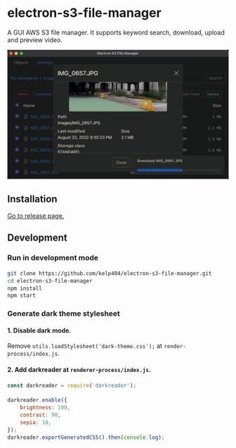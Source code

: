 # electron-s3-file-manager
A GUI AWS S3 file manager. It supports keyword search, download, upload and preview video.


![search](_screenshot/details.png)

## Installation
[Go to release page.](https://github.com/kelp404/electron-s3-file-manager/releases)


## Development
### Run in development mode
```bash
git clone https://github.com/kelp404/electron-s3-file-manager.git
cd electron-s3-file-manager
npm install
npm start
```

### Generate dark theme stylesheet
#### 1. Disable dark mode.
Remove `utils.loadStylesheet('dark-theme.css');` at `render-process/index.js`.

#### 2. Add darkreader at `renderer-process/index.js`.
```js
const darkreader = require('darkreader');

darkreader.enable({
	brightness: 100,
	contrast: 90,
	sepia: 10,
});
darkreader.exportGeneratedCSS().then(console.log);
```

